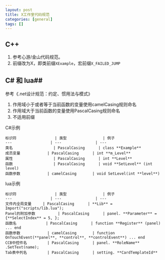 ```yaml
---
layout: post
title: X工作室代码规范
categories: [general]
tags: []
---
```


## C++ ##
1. 参考心游/金山代码规范。
1. 前缀改为X，即类前缀`XExample`，宏前缀`X_FAILED_JUMP`

## C# 和 lua##
参考《.net设计规范：约定、惯用法与模式》

1. 作用域小于或者等于当前函数的变量使用camelCasing规则命名
1. 作用域大于当前函数的变量使用PascalCasing规则命名
1. 不适用前缀

C#示例

    标识符  				| 类型				| 例子
    ---  			 	| --- 				| ---
    类名    	            | PascalCasing     	| class **Example**
    成员变量  		    | PascalCasing     	| int **m_Level**
    属性           	    | PascalCasing     	| int **Level**
    函数           	    | PascalCasing     	| void **SetLevel** (int level)
    函数参数         	| camelCasing      	| void SetLevel(int **level**)

lua示例

    标识符  				| 类型				| 例子
    ---  			 	| --- 				| ---
    文件内全局变量    	| PascalCasing     	| **Lib** = Import("scripts/lib.lua"); 
    Panel的附加参数  		| PascalCasing     	| panel. **Parameter** = {**SelectIndex** = 5, };
    函数名           	| PascalCasing     	| function **Register** (panel) ... end
    函数参数         	| camelCasing      	| function OnTouchEvent(**panel**, **control**, **controlEvent**) ... end
    CCB中控件名      	| PascalCasing     	| panel. **RoleName** .SetText(name);
    Tab表中列名      	| PascalCasing     	| setting. **CardTemplateId**
